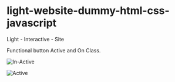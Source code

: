 # light-website-dummy-html-css-javascript

Light - Interactive - Site

Functional button
Active and On Class.

![In-Active](https://github.com/Thedevelop3r/light-website-dummy-html-css-javascript/blob/master/images/websiteoff.jpeg.png)

![Active](https://github.com/Thedevelop3r/light-website-dummy-html-css-javascript/blob/master/images/websiteon.jpeg.png)
